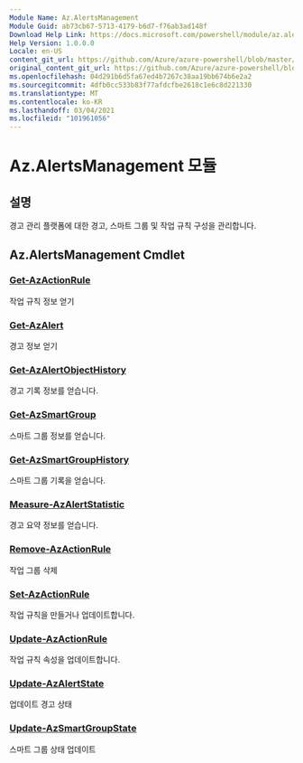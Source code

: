 ```yaml
---
Module Name: Az.AlertsManagement
Module Guid: ab73cb67-5713-4179-b6d7-f76ab3ad148f
Download Help Link: https://docs.microsoft.com/powershell/module/az.alertsmanagement
Help Version: 1.0.0.0
Locale: en-US
content_git_url: https://github.com/Azure/azure-powershell/blob/master/src/AlertsManagement/AlertsManagement/help/Az.AlertsManagement.md
original_content_git_url: https://github.com/Azure/azure-powershell/blob/master/src/AlertsManagement/AlertsManagement/help/Az.AlertsManagement.md
ms.openlocfilehash: 04d291b6d5fa67ed4b7267c38aa19bb674b6e2a2
ms.sourcegitcommit: 4dfb0cc533b83f77afdcfbe2618c1e6c8d221330
ms.translationtype: MT
ms.contentlocale: ko-KR
ms.lasthandoff: 03/04/2021
ms.locfileid: "101961056"
---
```

# Az.AlertsManagement 모듈
## 설명
경고 관리 플랫폼에 대한 경고, 스마트 그룹 및 작업 규칙 구성을 관리합니다.

## Az.AlertsManagement Cmdlet
### [Get-AzActionRule](Get-AzActionRule.md)
작업 규칙 정보 얻기

### [Get-AzAlert](Get-AzAlert.md)
경고 정보 얻기

### [Get-AzAlertObjectHistory](Get-AzAlertObjectHistory.md)
경고 기록 정보를 얻습니다.

### [Get-AzSmartGroup](Get-AzSmartGroup.md)
스마트 그룹 정보를 얻습니다.

### [Get-AzSmartGroupHistory](Get-AzSmartGroupHistory.md)
스마트 그룹 기록을 얻습니다.

### [Measure-AzAlertStatistic](Measure-AzAlertStatistic.md)
경고 요약 정보를 얻습니다.

### [Remove-AzActionRule](Remove-AzActionRule.md)
작업 그룹 삭제

### [Set-AzActionRule](Set-AzActionRule.md)
작업 규칙을 만들거나 업데이트합니다.

### [Update-AzActionRule](Update-AzActionRule.md)
작업 규칙 속성을 업데이트합니다.

### [Update-AzAlertState](Update-AzAlertState.md)
업데이트 경고 상태

### [Update-AzSmartGroupState](Update-AzSmartGroupState.md)
스마트 그룹 상태 업데이트

